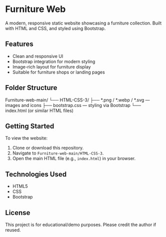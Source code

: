 # Furniture Web

A modern, responsive static website showcasing a furniture collection. Built with HTML and CSS, and styled using Bootstrap.

## Features

- Clean and responsive UI
- Bootstrap integration for modern styling
- Image-rich layout for furniture display
- Suitable for furniture shops or landing pages

## Folder Structure

Furniture-web-main/ 
└── HTML-CSS-3/ 
├── *.png / *.webp / *.svg — images and icons 
├── bootstrap.css — styling via Bootstrap 
└── index.html (or similar HTML files)

## Getting Started

To view the website:

1. Clone or download this repository.
2. Navigate to `Furniture-web-main/HTML-CSS-3`.
3. Open the main HTML file (e.g., `index.html`) in your browser.

## Technologies Used

- HTML5
- CSS
- Bootstrap

## License

This project is for educational/demo purposes. Please credit the author if reused.
